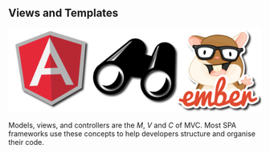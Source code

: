 ## Views and Templates

![Views in SPAs](/img/spa-view.png)

Models, views, and controllers are the *M*, *V* and *C* of MVC.
Most SPA frameworks use these concepts to help developers structure
and organise their code.
